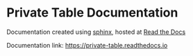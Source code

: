 # Private Table Documentation

Documentation created using [sphinx](https://www.sphinx-doc.org), hosted at [Read the Docs](https://readthedocs.org)

Documentation link: https://private-table.readthedocs.io